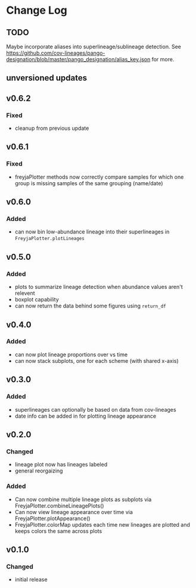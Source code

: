 # Change Log

## TODO
Maybe incorporate aliases into superlineage/sublineage detection. See https://github.com/cov-lineages/pango-designation/blob/master/pango_designation/alias_key.json for more.

## unversioned updates

## v0.6.2
### Fixed
* cleanup from previous update

## v0.6.1
### Fixed
* freyjaPlotter methods now correctly compare samples for which one group is missing samples of the same grouping (name/date)

## v0.6.0
### Added
* can now bin low-abundance lineage into their superlineages in `FreyjaPlotter.plotLineages`

## v0.5.0
### Added
* plots to summarize lineage detection when abundance values aren't relevent
* boxplot capability
* can now return the data behind some figures using `return_df`

## v0.4.0
### Added
* can now plot lineage proportions over vs time
* can now stack subplots, one for each scheme (with shared x-axis)

## v0.3.0
### Added
* superlineages can optionally be based on data from cov-lineages
* date info can be added in for plotting lineage appearance

## v0.2.0
### Changed
* lineage plot now has lineages labeled
* general reorgaizing
### Added
* Can now combine multiple lineage plots as subplots via FreyjaPlotter.combineLineagePlots()
* Can now view lineage appearance over time via FreyjaPlotter.plotAppearance()
* FreyjaPlotter.colorMap updates each time new lineages are plotted and keeps colors the same across plots

## v0.1.0
### Changed
* initial release
